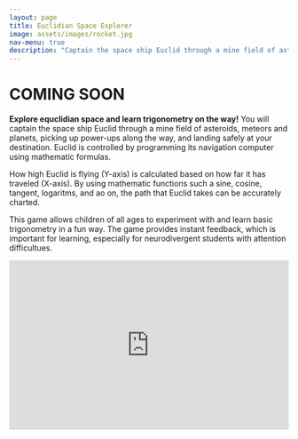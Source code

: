 ```yaml
---
layout: page
title: Euclidian Space Explorer
image: assets/images/rocket.jpg
nav-menu: true
description: "Captain the space ship Euclid through a mine field of asteroids, meteors and planets, picking up power-ups along the way, and landing safely at your destination"
---
```


# COMING SOON

**Explore equclidian space and learn trigonometry on the way!** You will captain the space ship Euclid through a mine field of asteroids, meteors and planets, picking up power-ups along the way, and landing safely at your destination. Euclid is controlled by programming its navigation computer using mathematic formulas. 

How high Euclid is flying (Y-axis) is calculated based on how far it has traveled (X-axis). By using mathematic functions such a sine, cosine, tangent, logaritms, and ao on, the path that Euclid takes can be accurately charted.

This game allows children of all ages to experiment with and learn basic trigonometry in a fun way. The game provides instant feedback, which is important for learning, especially for neurodivergent students with attention difficultues.

<iframe width="540" height="305" src="https://1503e7dd.sibforms.com/serve/MUIFAGhtu4WA17u98HNvxZKiehaJze_6MkTHKCRcJOhKDKpcBCgv_HQ-9lXLd5W6yzoMCAlYeGQHJZWilp4v2XT6D0hCFNU-2pPc8e4ilYjvHGwvV4rqkWFzbMiYTd5mI7WBLIJKc1P3xUmAGwW6YOuG9JcuuHfy--1ifkBbhWT9EdmJzQCOF_XKiomISd7pFyvRfiJ9R3Lnjo1d" frameborder="0" scrolling="auto" allowfullscreen style="display: block;margin-left: auto;margin-right: auto;max-width: 100%;"></iframe>
